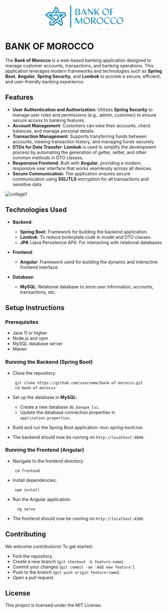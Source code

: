 <div align="center">
  <img src="./frontend/public/logo.png" width="250" />
</div>

# BANK OF MOROCCO 
The **Bank of Morocco** is a web-based banking application designed to manage customer accounts, transactions, and banking operations. This application leverages modern frameworks and technologies such as **Spring Boot**, **Angular**, **Spring Security**, and **Lombok** to provide a secure, efficient, and user-friendly banking experience.

## Features

- **User Authentication and Authorization**: Utilizes **Spring Security** to manage user roles and permissions (e.g., admin, customer) to ensure secure access to banking features.
- **Account Management**: Customers can view their accounts, check balances, and manage personal details.
- **Transaction Management**: Supports transferring funds between accounts, viewing transaction history, and managing funds securely.
- **DTOs for Data Transfer**: **Lombok** is used to simplify the development process by automating the generation of getter, setter, and other common methods in DTO classes.
- **Responsive Frontend**: Built with **Angular**, providing a modern, responsive user interface that works seamlessly across all devices.
- **Secure Communication**: The application ensures secure communication using **SSL/TLS** encryption for all transactions and sensitive data.

![collage1](https://github.com/user-attachments/assets/c9b52a67-e225-424a-9d6a-fb6d371bf4b3)

## Technologies Used

- **Backend**: 
  - **Spring Boot**: Framework for building the backend application.
  - **Lombok**: To reduce boilerplate code in model and DTO classes.
  - **JPA** (Java Persistence API): For interacting with relational databases.
  
- **Frontend**:
  - **Angular**: Framework used for building the dynamic and interactive frontend interface.

- **Database**:
  - **MySQL**: Relational database to store user information, accounts, transactions, etc.

  
## Setup Instructions

### Prerequisites

- Java 11 or higher
- Node.js and npm
- MySQL database server
- Maven

### Running the Backend (Spring Boot)

- Clone the repository:
  ```
   git clone https://github.com/username/bank-of-morocco.git
   cd bank-of-morocco
  ```
- Set up the database in **MySQL**:
   - Create a new database `db_banque_lsi`.
   - Update the database connection properties in `application.properties`.

- Build and run the Spring Boot application:
   mvn spring-boot:run

- The backend should now be running on `http://localhost:8080`.

### Running the Frontend (Angular)

- Navigate to the frontend directory:
  ```
   cd frontend
  ```

- Install dependencies:
  ```
   npm install
  ```
- Run the Angular application:
  ```
    ng serve
  ```
- The frontend should now be running on `http://localhost:4200`.

## Contributing

We welcome contributions! To get started:

- Fork the repository.
- Create a new branch (`git checkout -b feature-name`).
- Commit your changes (`git commit -am 'Add new feature'`).
- Push to the branch (`git push origin feature-name`).
- Open a pull request.

## License

This project is licensed under the MIT License.
